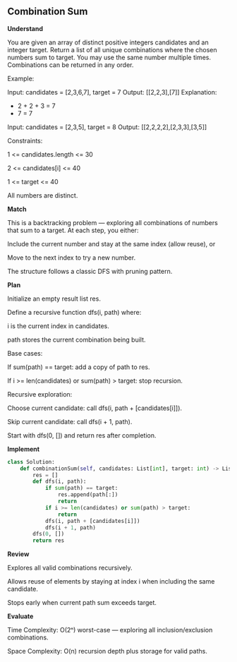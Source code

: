 ## Combination Sum

**Understand**

You are given an array of distinct positive integers candidates and an integer target.
Return a list of all unique combinations where the chosen numbers sum to target.
You may use the same number multiple times.
Combinations can be returned in any order.

Example:

Input: candidates = [2,3,6,7], target = 7
Output: [[2,2,3],[7]]
Explanation:

- 2 + 2 + 3 = 7
- 7 = 7

Input: candidates = [2,3,5], target = 8
Output: [[2,2,2,2],[2,3,3],[3,5]]

Constraints:

1 <= candidates.length <= 30

2 <= candidates[i] <= 40

1 <= target <= 40

All numbers are distinct.

**Match**

This is a backtracking problem — exploring all combinations of numbers that sum to a target.
At each step, you either:

Include the current number and stay at the same index (allow reuse), or

Move to the next index to try a new number.

The structure follows a classic DFS with pruning pattern.

**Plan**

Initialize an empty result list res.

Define a recursive function dfs(i, path) where:

i is the current index in candidates.

path stores the current combination being built.

Base cases:

If sum(path) == target: add a copy of path to res.

If i >= len(candidates) or sum(path) > target: stop recursion.

Recursive exploration:

Choose current candidate: call dfs(i, path + [candidates[i]]).

Skip current candidate: call dfs(i + 1, path).

Start with dfs(0, []) and return res after completion.

**Implement**

```py
class Solution:
    def combinationSum(self, candidates: List[int], target: int) -> List[List[int]]:
        res = []
        def dfs(i, path):
            if sum(path) == target:
                res.append(path[:])
                return
            if i >= len(candidates) or sum(path) > target:
                return
            dfs(i, path + [candidates[i]])
            dfs(i + 1, path)
        dfs(0, [])
        return res
```

**Review**

Explores all valid combinations recursively.

Allows reuse of elements by staying at index i when including the same candidate.

Stops early when current path sum exceeds target.

**Evaluate**

Time Complexity: O(2ⁿ) worst-case — exploring all inclusion/exclusion combinations.

Space Complexity: O(n) recursion depth plus storage for valid paths.
